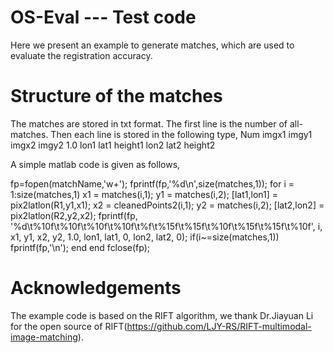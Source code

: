 # OS-Eval --- Test code

Here we present an example to generate matches, which are used to evaluate the registration accuracy.

# Structure of the matches 
The matches are stored in txt format.
The first line is the number of all-matches. 
Then each line is stored in the following type, 
    Num imgx1 imgy1 imgx2 imgy2 1.0 lon1 lat1 height1 lon2 lat2 height2 

A simple matlab code is given as follows,

fp=fopen(matchName,'w+');
fprintf(fp,'%d\n',size(matches,1));
for i = 1:size(matches,1)
    x1 = matches(i,1); y1 = matches(i,2);
    [lat1,lon1] = pix2latlon(R1,y1,x1);
    x2 = cleanedPoints2(i,1); y2 = matches(i,2);
    [lat2,lon2] = pix2latlon(R2,y2,x2);
    fprintf(fp, '%d\t%10f\t%10f\t%10f\t%10f\t%f\t%15f\t%15f\t%10f\t%15f\t%15f\t%10f', i, x1, y1, x2, y2, 1.0, lon1, lat1, 0, lon2, lat2, 0);
    if(i~=size(matches,1))
        fprintf(fp,'\n');
    end
end
fclose(fp);

# Acknowledgements
The example code is based on the RIFT algorithm, we thank Dr.Jiayuan Li for the open source of RIFT(https://github.com/LJY-RS/RIFT-multimodal-image-matching).